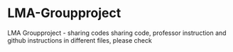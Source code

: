 # LMA-Groupproject
LMA Groupproject - sharing codes 
sharing code, professor instruction and github instructions in different files, please check
